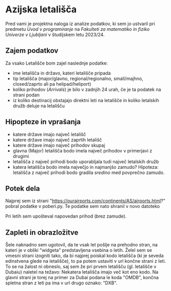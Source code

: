 # Azijska letališča
Pred vami je projektna naloga iz analize podatkov, ki sem jo ustvaril pri predmetu *Uvod v programiranje* na *Fakulteti za matematiko in fiziko Univerze v Ljubljani* v študijskem letu 2023/24.

## Zajem podatkov
Za vsako Letališče bom zajel naslednje podatke: 
* ime letališča in državo, kateri letališče pripada
* tip letališča (major/glavno, regional/regionalno, small/majhno, closed/zaprto ali pa helipad/heliport)
* koliko prihodov (*Arrivals*) je bilo v zadnjih 24 urah, če je ta podatek na strani podan
* iz koliko destinacij obstajajo direktni leti na letališče in koliko letalskih družb deluje na letališču

## Hipopteze in vprašanja
* katere države imajo največ letališč
* katere države imajo največ zaprtih letališč
* katere države imajo največ prihodov skupaj
* glavna (Major) letališča bodo imela največ prihodov v primerjavi z drugimi
* letališča z največ prihodi bodo uporabljala tudi največ letalskih družb
* katera letališča bodo imela največjo in najmanjšo zamudo? Hipoteza: letališča z največ prihodi bodo gradila *sredino* med povprečno zamudo.


## Potek dela
Najprej sem iz strani "https://ourairports.com/continents/AS/airports.html?" pobral podatke v poberi.py. Te podatke sem nato shranil v novo datoteko

Pri letih sem upošteval napovedan prihod (brez zamude).

## Zapleti in obrazložitve
Šele naknadno sem ugotovil, da te vsak let pošlje na prehodno stran, na kateri je v obliki "widgeta" predstavljena vsebina o letih. Želel sem se vmesni strani izogniti tako, da bi najprej poiskal kodo letališča (ki je seveda edinstvena glede na letališče), to pa potem ustaviti v url končne strani z leti. To se na žalost ni obneslo, saj sem že pri prvem letališču (gl. letališče v Dubaiu) naletel na težavo: Nekatera letališča imajo več kot eno kodo. Na glavni strani je torej na primer za Dubai podana le koda "OMDB", končna spletna stran z leti pa ima v url drugo oznako: "DXB".
